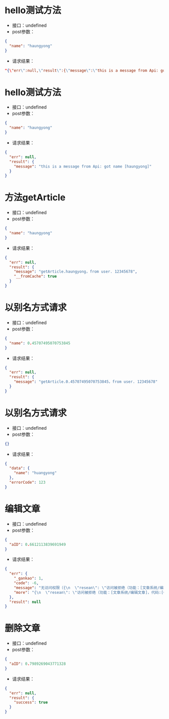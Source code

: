 # hello测试方法 #- 接口：undefined- post参数：```json{
  "name": "haungyong"
}```- 请求结果：```json"{\"err\":null,\"result\":{\"message\":\"this is a message from Api: got name [haungyong]\"}}"```
# hello测试方法 #- 接口：undefined- post参数：```json{
  "name": "haungyong"
}```- 请求结果：```json{
  "err": null,
  "result": {
    "message": "this is a message from Api: got name [haungyong]"
  }
}```
# 方法getArticle #- 接口：undefined- post参数：```json{
  "name": "haungyong"
}```- 请求结果：```json{
  "err": null,
  "result": {
    "message": "getArticle.haungyong，from user. 12345678",
    "__fromCache": true
  }
}```
# 以别名方式请求 #- 接口：undefined- post参数：```json{
  "name": 0.45707495070753845
}```- 请求结果：```json{
  "err": null,
  "result": {
    "message": "getArticle.0.45707495070753845，from user. 12345678"
  }
}```
# 以别名方式请求 #- 接口：undefined- post参数：```json{}```- 请求结果：```json{
  "data": {
    "name": "huangyong"
  },
  "errorCode": 123
}```
# 编辑文章 #- 接口：undefined- post参数：```json{
  "aID": 0.6612113839691949
}```- 请求结果：```json{
  "err": {
    "_gankao": 1,
    "code": -6,
    "message": "无访问权限（{\n  \"resean\": \"访问被拒绝（功能：[文章系统/编辑文章]，代码:[GKAdmin_ModelA.editArticle]，原因：未授权）\"\n}）",
    "more": "{\n  \"resean\": \"访问被拒绝（功能：[文章系统/编辑文章]，代码:[GKAdmin_ModelA.editArticle]，原因：未授权）\"\n}"
  },
  "result": null
}```
# 删除文章 #- 接口：undefined- post参数：```json{
  "aID": 0.7989269043771328
}```- 请求结果：```json{
  "err": null,
  "result": {
    "success": true
  }
}```